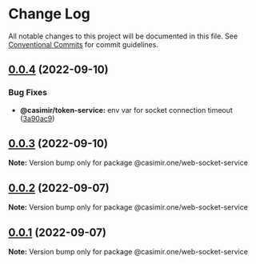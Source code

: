 # Change Log

All notable changes to this project will be documented in this file.
See [Conventional Commits](https://conventionalcommits.org) for commit guidelines.

## [0.0.4](https://github.com/DEIPworld/casimir-frontend/compare/v0.0.3...v0.0.4) (2022-09-10)


### Bug Fixes

* **@casimir/token-service:** env var for socket connection timeout ([3a90ac9](https://github.com/DEIPworld/casimir-frontend/commit/3a90ac9c1a16834c5361e18e045cc3c56a362a11))





## [0.0.3](https://github.com/DEIPworld/casimir-frontend/compare/v0.0.2...v0.0.3) (2022-09-10)

**Note:** Version bump only for package @casimir.one/web-socket-service





## [0.0.2](https://github.com/DEIPworld/casimir-frontend/compare/v1.394.0...v0.0.2) (2022-09-07)

**Note:** Version bump only for package @casimir.one/web-socket-service





## [0.0.1](https://github.com/DEIPworld/casimir-frontend/compare/v1.394.0...v0.0.1) (2022-09-07)

**Note:** Version bump only for package @casimir.one/web-socket-service
